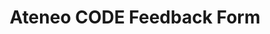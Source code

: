 ---
title: Ateneo CODE Feedback Form
redirect_to: https://docs.google.com/forms/d/e/1FAIpQLSd5P_J-tBxDE_i4ugxd2xd2sIvGfN9uR_RW36NeGzpYzSaHgw/viewform
redirect_from: 
  - /CODEFeedbackForm2223
  - /codefeedbackform2223
---